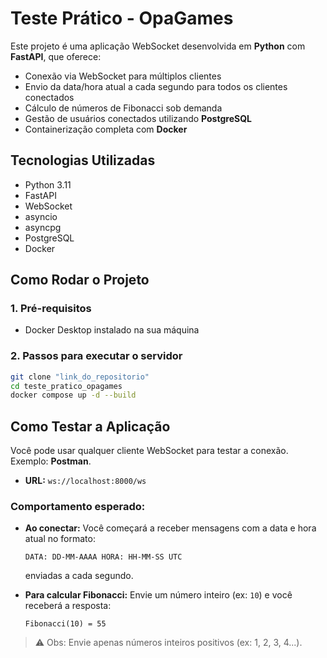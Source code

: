 # Teste Prático - OpaGames

Este projeto é uma aplicação WebSocket desenvolvida em **Python** com **FastAPI**, que oferece:

- Conexão via WebSocket para múltiplos clientes
- Envio da data/hora atual a cada segundo para todos os clientes conectados
- Cálculo de números de Fibonacci sob demanda
- Gestão de usuários conectados utilizando **PostgreSQL**
- Containerização completa com **Docker**

## Tecnologias Utilizadas

- Python 3.11
- FastAPI
- WebSocket
- asyncio
- asyncpg
- PostgreSQL
- Docker

## Como Rodar o Projeto

### 1. Pré-requisitos

- Docker Desktop instalado na sua máquina

### 2. Passos para executar o servidor

```bash
git clone "link_do_repositorio"
cd teste_pratico_opagames
docker compose up -d --build
```

## Como Testar a Aplicação

Você pode usar qualquer cliente WebSocket para testar a conexão. Exemplo: **Postman**.

- **URL:** `ws://localhost:8000/ws`

### Comportamento esperado:

- **Ao conectar:** Você começará a receber mensagens com a data e hora atual no formato:

  ```
  DATA: DD-MM-AAAA HORA: HH-MM-SS UTC
  ```
  enviadas a cada segundo.

- **Para calcular Fibonacci:** Envie um número inteiro (ex: `10`) e você receberá a resposta:

  ```
  Fibonacci(10) = 55
  ```

> ⚠️ Obs: Envie apenas números inteiros positivos (ex: 1, 2, 3, 4...).
